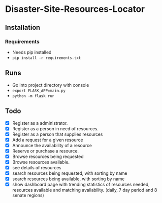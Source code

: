 # Disaster-Site-Resources-Locator
## Installation
### Requirements
- Needs pip installed
- `pip install -r requirements.txt`
## Runs
- Go into project directory with console
- `export FLASK_APP=main.py`
- `python -m flask run`
## Todo
- [x] Register as a administrator.
- [x] Register as a person in need of resources.
- [x] Register as a person that supplies resources
- [x] Add a request for a given resource
- [x] Announce the availability of a resource
- [x] Reserve or purchase a resource.
- [x] Browse resources being requested
- [x] Browse resources available.
- [x] see details of resources
- [x] search resources being requested, with sorting by name
- [x] search resources being available, with sorting by name
- [x] show dashboard page with trending statistics of resources needed, resources available and matching availability. (daily, 7 day period and 8 senate regions)
